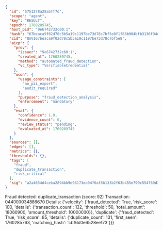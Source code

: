 ```json
{
  "id": "5751278a28abff7d",
  "scope": "agent",
  "key": "RESULT",
  "epoch": 1760289745,
  "host_pid": "9e6742732c60:1",
  "hash": "67beaca9f02d78c5b5a19c1197be73d78c7bf5e8f1f83b904bfb3136f94d2baf",
  "cid": "QmV167beaca9f02d78c5b5a19c1197be73d78c7bf5e8",
  "aicp": {
    "prov": {
      "issuer": "9e6742732c60:1",
      "created_at": 1760289745,
      "method": "automated_fraud_detection",
      "vc_type": "VerifiableCredential"
    },
    "ucon": {
      "usage_constraints": [
        "no_pii_export",
        "audit_required"
      ],
      "purpose": "fraud_detection_analysis",
      "enforcement": "mandatory"
    },
    "eval": {
      "confidence": 1.0,
      "evidence_count": 0,
      "review_status": "pending",
      "evaluated_at": 1760289745
    }
  },
  "sources": [],
  "edges": [],
  "metrics": {},
  "thresholds": {},
  "tags": [
    "fraud",
    "duplicate_transaction",
    "risk_critical"
  ],
  "sig": "a2a4654d4ceba2894bb9e93173ea94f0af8b133b2f63b455e790c554769d3cd2"
}
```

Fraud detected: duplicate_transaction (score: 92)
Transaction: 044000034886670
Details: {'velocity': {'fraud_detected': True, 'risk_score': 100, 'details': {'transaction_count': 132, 'threshold': 50, 'total_amount': 18060900, 'amount_threshold': 10000000}}, 'duplicate': {'fraud_detected': True, 'risk_score': 85, 'details': {'duplicate_count': 131, 'first_seen': 1760285763, 'matching_hash': 'cbf6d0e6528ee173'}}}